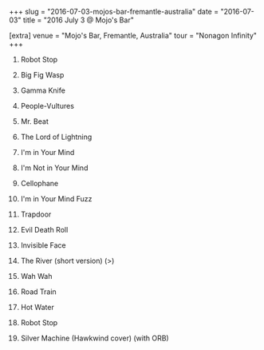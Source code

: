 +++
slug = "2016-07-03-mojos-bar-fremantle-australia"
date = "2016-07-03"
title = "2016 July 3 @ Mojo's Bar"

[extra]
venue = "Mojo's Bar, Fremantle, Australia"
tour = "Nonagon Infinity"
+++


 1. Robot Stop

 2. Big Fig Wasp

 3. Gamma Knife

 4. People-Vultures

 5. Mr. Beat

 6. The Lord of Lightning

 7. I'm in Your Mind

 8. I'm Not in Your Mind

 9. Cellophane

10. I'm in Your Mind Fuzz

11. Trapdoor

12. Evil Death Roll

13. Invisible Face

14. The River
    (short version) (>)

15. Wah Wah

16. Road Train

17. Hot Water

18. Robot Stop

19. Silver Machine
    (Hawkwind cover) (with ORB)


